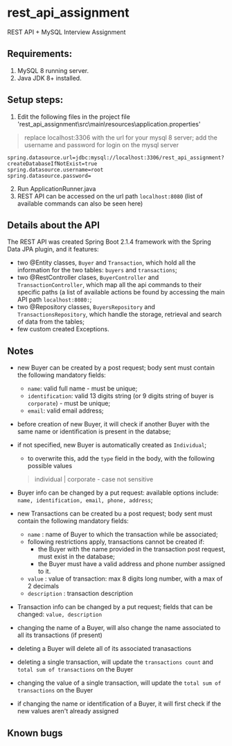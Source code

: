 # rest_api_assignment
REST API + MySQL Interview Assignment


 ## Requirements:

  1. MySQL 8 running server.
  2. Java JDK 8+ installed.

 ## Setup steps:

  1. Edit the following files in the project file 'rest_api_assignment\src\main\resources\application.properties'
  
   > replace localhost:3306 with the url for your mysql 8 server;
   > add the username and password for login on the mysql server
   
    spring.datasource.url=jdbc:mysql://localhost:3306/rest_api_assignment?createDatabaseIfNotExist=true
    spring.datasource.username=root
    spring.datasource.password=
    
  2. Run ApplicationRunner.java
  3. REST API can be accessed on the url path `localhost:8080` (list of available commands can also be seen here)
  
  ## Details about the API
  
  The REST API was created Spring Boot 2.1.4 framework with the Spring Data JPA plugin, and it features:
  - two @Entity classes, `Buyer` and `Transaction`, which hold all the information for the two tables: `buyers` and `transactions`;
  - two @RestController clases, `BuyerController` and `TransactionController`, which map all the api commands to their specific paths (a list of available actions be found by accessing the main API path `localhost:8080:`;
  - two @Repository classes, `BuyersRepository` and `TransactionsRepository`, which handle the storage, retrieval and search of data from the tables;
  - few custom created Exceptions.
  
  ## Notes
  - new Buyer can be created by a post request; body sent must contain the following mandatory fields:
    - `name`: valid full name - must be unique;
    - `identification`: valid 13 digits string (or 9 digits string of buyer is `corporate`) - must be unique;
    - `email`: valid email address;
  - before creation of new Buyer, it will check if another Buyer with the same name or identification is present in the databse;
  - if not specified, new Buyer is automatically created as `Individual`;
    - to overwrite this, add the `type` field in the body, with the following possible values
    
    > individual | corporate - case not sensitive
    
  - Buyer info can be changed by a put request: available options include: `name, identification, email, phone, address`;
  
  - new Transactions can be created bu a post request; body sent must contain the following mandatory fields:
    - `name` : name of Buyer to which the transaction while be associated; 
    - following restrictions apply, transactions cannot be created if:
      - the Buyer with the name provided in the transaction post request, must exist in the database;
      - the Buyer must have a valid address and phone number assigned to it.
    - `value` : value of transaction: max 8 digits long number, with a max of 2 decimals
    - `description` : transaction description
    
  - Transaction info can be changed by a put request; fields that can be changed: `value, description`
  - changing the name of a Buyer, will also change the name associated to all its transactions (if present)
  - deleting a Buyer will delete all of its associated tranasactions
  - deleting a single transaction, will update the `transactions count` and `total sum of transactions` on the Buyer
  - changing the value of a single transaction, will update the `total sum of transactions` on the Buyer
  - if changing the name or identification of a Buyer, it will first check if the new values aren't already assigned
      
      
## Known bugs
  
